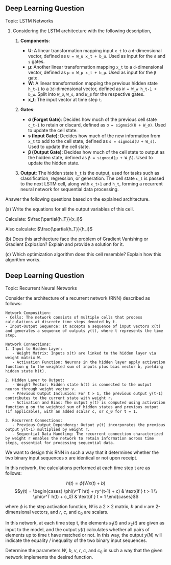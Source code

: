 
## Deep Learning Question

Topic: LSTM Networks

1) Considering the LSTM architecture with the following description,

   1. **Components**:
       - **U**: A linear transformation mapping input `x_t` to a `d`-dimensional vector, defined as `U = W_u x_t + b_u`. Used as input for the `σ` and `s` gates.
       - **μ**: Another linear transformation mapping `x_t` to a `d`-dimensional vector, defined as `μ = W_μ x_t + b_μ`. Used as input for the `β` gate.
       - **W**: A linear transformation mapping the previous hidden state `h_t-1` to a `3d`-dimensional vector, defined as `W = W_w h_t-1 + b_w`. Split into `W_σ`, `W_s`, and `W_β` for the respective gates.
       - **x_t**: The input vector at time step `t`.

   2. **Gates**:
       - **σ (Forget Gate)**: Decides how much of the previous cell state `c_t-1` to retain or discard, defined as `σ = sigmoid(U + W_σ)`. Used to update the cell state.
       - **s (Input Gate)**: Decides how much of the new information from `x_t` to add to the cell state, defined as `s = sigmoid(U + W_s)`. Used to update the cell state.
       - **β (Output Gate)**: Decides how much of the cell state to output as the hidden state, defined as `β = sigmoid(μ + W_β)`. Used to update the hidden state.

   3. **Output**: The hidden state `h_t` is the output, used for tasks such as classification, regression, or generation. The cell state `c_t` is passed to the next LSTM cell, along with `x_t+1` and `h_t`, forming a recurrent neural network for sequential data processing.

Answer the following questions based on the explained architecture.

(a) Write the equations for all the output variables of this cell.

Calculate: $\frac{\partial{h_T}}{x_i}$

Also calculate: $\frac{\partial{h_T}}{h_i}$

(b) Does this architecture face the problem of Gradient Vanishing or Gradient Explosion? Explain and provide a solution for it.

(c) Which optimization algorithm does this cell resemble? Explain how this algorithm works.

## Deep Learning Question

Topic: Recurrent Neural Networks

Consider the architecture of a recurrent network (RNN) described as follows:

```
Network Composition:
- Cells: The network consists of multiple cells that process calculations at discrete time steps denoted by t.
- Input-Output Sequence: It accepts a sequence of input vectors x(t) and generates a sequence of outputs y(t), where t represents the time step.

Network Connections:
1. Input to Hidden Layer:
   - Weight Matrix: Inputs x(t) are linked to the hidden layer via weight matrix W.
   - Activation Function: Neurons in the hidden layer apply activation function φ to the weighted sum of inputs plus bias vector b, yielding hidden state h(t).

2. Hidden Layer to Output:
   - Weight Vector: Hidden state h(t) is connected to the output neuron through weight vector v.
   - Previous Output Inclusion: For t > 1, the previous output y(t-1) contributes to the current state with weight r.
   - Activation and Bias: The output y(t) is computed using activation function φ on the weighted sum of hidden states and previous output (if applicable), with an added scalar c, or c_0 for t = 1.

3. Recurrent Connections:
   - Previous Output Dependency: Output y(t) incorporates the previous output y(t-1) multiplied by weight r.
   - Sequential Data Handling: The recurrent connection characterized by weight r enables the network to retain information across time steps, essential for processing sequential data.
```

We want to design this RNN in such a way that it determines whether the two binary input sequences x are identical or not upon receipt.

In this network, the calculations performed at each time step t are as follows:

$$h(t) = \phi(W x(t) + b)$$
$$y(t) =
\begin{cases}
\phi(v^T h(t) + ry^{t-1} + c) & \text{if } t > 1 \\
\phi(v^T h(t) + c_0) & \text{if } t = 1
\end{cases}$$

where $\phi$ is the step activation function, $W$ is a 2 × 2 matrix, $b$ and $v$ are 2-dimensional vectors, and $r$, $c$, and $c_0$ are scalars.

In this network, at each time step t, the elements $x_1(t)$ and $x_2(t)$ are given as input to the model, and the output $y(t)$ calculates whether all pairs of elements up to time t have matched or not. In this way, the output $y(N)$ will indicate the equality / inequality of the two binary input sequences.

Determine the parameters $W$, $b$, $v$, $r$, $c$, and $c_0$ in such a way that the given network implements the desired function.
